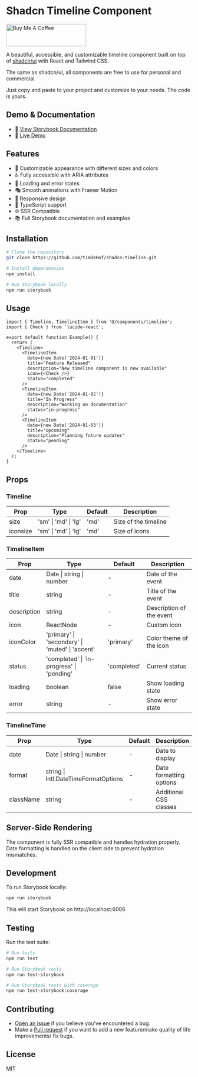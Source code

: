 # Shadcn Timeline Component
<a href="https://www.buymeacoffee.com/timDeHof" target="_blank"><img src="https://cdn.buymeacoffee.com/buttons/v2/default-yellow.png" alt="Buy Me A Coffee" style="height: 60px !important;width: 217px !important;" ></a>

A beautiful, accessible, and customizable timeline component built  on top of <a href="https://shadcn.com" target="_blank">shadcn/ui</a> with React and Tailwind CSS.

The same as shadcn/ui, all components are free to use for personal and commercial.

Just copy and paste to your project and customize to your needs. The code is yours.

## Demo & Documentation

- 🔗 [View Storybook Documentation](https://timdehof.github.io/shadcn-timeline/)
- 🔗 [Live Demo](https://shadcn-timeline.vercel.app/)

## Features

- 🎨 Customizable appearance with different sizes and colors
- ♿️ Fully accessible with ARIA attributes
- 🔄 Loading and error states
- 🎭 Smooth animations with Framer Motion
- 📱 Responsive design
- 🎯 TypeScript support
- 🌐 SSR Compatible
- 📚 Full Storybook documentation and examples

## Installation

```bash
# Clone the repository
git clone https://github.com/timDeHof/shadcn-timeline.git

# Install dependencies
npm install

# Run Storybook locally
npm run storybook
```

## Usage

```tsx
import { Timeline, TimelineItem } from '@/components/timeline';
import { Check } from 'lucide-react';

export default function Example() {
  return (
    <Timeline>
      <TimelineItem
        date={new Date('2024-01-01')}
        title="Feature Released"
        description="New timeline component is now available"
        icon={<Check />}
        status="completed"
      />
      <TimelineItem
        date={new Date('2024-01-02')}
        title="In Progress"
        description="Working on documentation"
        status="in-progress"
      />
      <TimelineItem
        date={new Date('2024-01-03')}
        title="Upcoming"
        description="Planning future updates"
        status="pending"
      />
    </Timeline>
  );
}
```

## Props

### Timeline

| Prop     | Type                 | Default | Description          |
| -------- | -------------------- | ------- | -------------------- |
| size     | 'sm' \| 'md' \| 'lg' | 'md'    | Size of the timeline |
| iconsize | 'sm' \| 'md' \| 'lg' | 'md'    | Size of icons        |

### TimelineItem

| Prop        | Type                                            | Default     | Description              |
| ----------- | ----------------------------------------------- | ----------- | ------------------------ |
| date        | Date \| string \| number                        | -           | Date of the event        |
| title       | string                                          | -           | Title of the event       |
| description | string                                          | -           | Description of the event |
| icon        | ReactNode                                       | -           | Custom icon              |
| iconColor   | 'primary' \| 'secondary' \| 'muted' \| 'accent' | 'primary'   | Color theme of the icon  |
| status      | 'completed' \| 'in-progress' \| 'pending'       | 'completed' | Current status           |
| loading     | boolean                                         | false       | Show loading state       |
| error       | string                                          | -           | Show error state         |

### TimelineTime

| Prop      | Type                                 | Default | Description             |
| --------- | ------------------------------------ | ------- | ----------------------- |
| date      | Date \| string \| number             | -       | Date to display         |
| format    | string \| Intl.DateTimeFormatOptions | -       | Date formatting options |
| className | string                               | -       | Additional CSS classes  |

## Server-Side Rendering

The component is fully SSR compatible and handles hydration properly. Date formatting is handled on the client side to prevent hydration mismatches.

## Development

To run Storybook locally:

```bash
npm run storybook
```

This will start Storybook on http://localhost:6006

## Testing

Run the test suite:

```bash
# Run tests
npm run test

# Run Storybook tests
npm run test-storybook

# Run Storybook tests with coverage
npm run test-storybook:coverage
```
## Contributing
- [Open an issue](https://github.com/timDeHof/shadcn-timeline/issues) if you believe you've encountered a bug.
- Make a [Pull request](https://github.com/timDeHof/shadcn-timeline/pulls) if you want to add a new feature/make quality of life improvements/ fix bugs.

## License

MIT